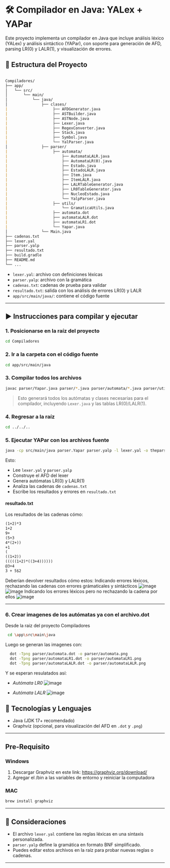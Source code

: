 # 🛠️ Compilador en Java: YALex + YAPar

Este proyecto implementa un compilador en Java que incluye análisis léxico (YALex) y análisis sintáctico (YAPar), con soporte para generación de AFD, parsing LR(0) y LALR(1), y visualización de errores.

## 📁 Estructura del Proyecto

```markdown

Compiladores/
├── app/
│   └── src/
│       └── main/
│           └── java/
│               ├── clases/
|                    ├── AFDGenerator.java
|                    ├── ASTBuilder.java
|                    ├── ASTNode.java
|                    ├── Lexer.java
|                    ├── RegexConverter.java
|                    ├── Stack.java
|                    ├── Symbol.java
|                    └── YalParser.java
│               ├── parser/
|                    ├── automata/
|                        ├── AutomataLALR.java
|                        ├── AutomataLR(0).java
|                        ├── Estado.java
|                        ├── EstadoLALR.java
|                        ├── Item.java
|                        ├── ItemLALR.java
|                        ├── LALRTableGenerator.java
|                        ├── LR0TableGenerator.java
|                        ├── NucleoEstado.java
|                        └── YalpParser.java
|                    ├── utils/
|                        └── GramaticaUtils.java
|                    ├── automata.dot
|                    ├── automataLALR.dot
|                    ├── automataLR1.dot
|                    └── Yapar.java
│               └── Main.java
├── cadenas.txt
├── lexer.yal
├── parser.yalp
├── resultado.txt
├── build.gradle
├── README.md
└── ...

````

- `lexer.yal`: archivo con definiciones léxicas
- `parser.yalp`: archivo con la gramática
- `cadenas.txt`: cadenas de prueba para validar
- `resultado.txt`: salida con los análisis de errores LR(0) y LALR
- `app/src/main/java/`: contiene el código fuente

---

## ▶️ Instrucciones para compilar y ejecutar

### 1. Posicionarse en la raíz del proyecto

```bash
cd Compiladores
````

### 2. Ir a la carpeta con el código fuente

```bash
cd app/src/main/java
```

### 3. Compilar todos los archivos

```bash
javac parser/Yapar.java parser/*.java parser/automata/*.java parser/utils/*.java clases/*.java
```

> Esto generará todos los autómatas y clases necesarias para el compilador, incluyendo `Lexer.java` y las tablas LR(0)/LALR(1).

### 4. Regresar a la raíz

```bash
cd ../../..
```

### 5. Ejecutar YAPar con los archivos fuente

```bash
java -cp src/main/java parser.Yapar parser.yalp -l lexer.yal -o theparser
```

Esto:

* Lee `lexer.yal` y `parser.yalp`
* Construye el AFD del lexer
* Genera autómatas LR(0) y LALR(1)
* Analiza las cadenas de `cadenas.txt`
* Escribe los resultados y errores en `resultado.txt`

#### resultado.txt
Los resultados de las cadenas cómo: 
```markdown
(1+2)*3    
1+2         
9+        
(5+3       
4*(2+))    
+1         
(          
((1+2))
(((((1+2)*((3+4))))))
@3+4
3 + 5$2
````

Deberían devolver resultados cómo estos: 
Indicando errores léxicos, rechazando las cadenas con errores grámaticales y sintácticos
![image](https://github.com/user-attachments/assets/35cdcd11-0750-4284-96e1-bc4e454ad147)
![image](https://github.com/user-attachments/assets/db927654-11ed-4ad0-8943-6a7eed324ad6)
Indicando los errores léxicos pero no rechazando la cadena por ellos
![image](https://github.com/user-attachments/assets/b71b778f-1863-401c-8468-e93f4a20e226)

---
### 6. Crear imagenes de los autómatas ya con el archivo.dot
Desde la raiz del proyecto Compiladores
```bash
 cd \app\src\main\java
```
Luego se generan las imagenes con:
```bash
  dot -Tpng parser/automata.dot -o parser/automata.png
  dot -Tpng parser/automataLR1.dot -o parser/automataLR1.png
  dot -Tpng parser/automataLALR.dot -o parser/automataLALR.png
```
Y se esperan resulatados así: 
- *Autómata LR0*
  ![image](https://github.com/user-attachments/assets/a414f6c3-6d66-47a2-bae6-7f222c15f80d)

- *Autómata LALR*
  ![image](https://github.com/user-attachments/assets/edff4d49-b9c2-4569-a769-b34b5b2bd7b7)


## 🔧 Tecnologías y Lenguajes

- Java (JDK 17+ recomendado)
- Graphviz (opcional, para visualización del AFD en `.dot` y `.png`)
  
---

## Pre-Requisito
### Windows
1. Descargar Graphviz en este link: https://graphviz.org/download/ 
2. Agregar el /bin a las variables de entorno y reiniciar la computadora
### MAC
```java
brew install graphviz 
```

---

## 🧠 Consideraciones

* El archivo `lexer.yal` contiene las reglas léxicas en una sintaxis personalizada.
* `parser.yalp` define la gramática en formato BNF simplificado.
* Puedes editar estos archivos en la raíz para probar nuevas reglas o cadenas.

---

